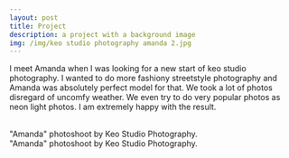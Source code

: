 ```yaml
---
layout: post
title: Project
description: a project with a background image
img: /img/keo studio photography amanda 2.jpg
---
```


I meet Amanda when I was looking for a new start of keo studio photography. 
I wanted to do more fashiony streetstyle photography and Amanda was absolutely perfect model for that. 
We took a lot of photos disregard of uncomfy weather. We even try to do very popular photos as neon light photos.
I am extremely happy with the result.

<div class="img_row">
	<img class="col one" src="{{ site.baseurl }}/img/keo studio photography amanda 1.jpg" alt="" title="example image"/>
	<img class="col one" src="{{ site.baseurl }}/img/keo studio photography amanda 3.jpg" alt="" title="example image"/>
</div>
<div class="col three caption">
	"Amanda" photoshoot by Keo Studio Photography.
</div>
<div class="img_row">
	<img class="col three" src="{{ site.baseurl }}/img/keo studio photography amanda 2.jpg" alt="" title="example image"/>
</div>
<div class="col three caption">
	"Amanda" photoshoot by Keo Studio Photography.
</div>